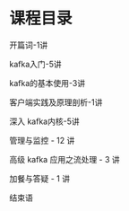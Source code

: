 # 课程目录

开篇词-1讲

kafka入门-5讲

kafka的基本使用-3讲

客户端实践及原理剖析-1讲

深入 kafka内核-5讲

管理与监控 - 12 讲

高级 kafka 应用之流处理 - 3 讲

加餐与答疑 - 1 讲

结束语